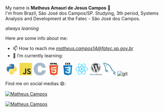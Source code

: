 My name is **Matheus Amauri de Jesus Campos** 👋 <br>
I'm from Brazil, São José dos Campos/SP.
Studying, 3th period, Systems Analysis and Development at the Fatec - São José dos Campos. <br>

*always learning*

<!--
**justhenrique/justhenrique** is a ✨ _special_ ✨ repository because its `README.md` (this file) appears on your GitHub profile.
-->
Here are some info about me: 

- 📫 How to reach me *matheus.campos14@fatec.sp.gov.br*
- 🌱 I’m currently learning: 
 <p align="left">
  <img src="https://github.com/devicons/devicon/blob/master/icons/python/python-original.svg" alt="python" width="40" heigth="40"/>
  <img src="https://github.com/devicons/devicon/blob/master/icons/javascript/javascript-original.svg" width="40" height="40"/> 
  <img src="https://github.com/devicons/devicon/blob/master/icons/c/c-original.svg" alt="c" width="40" height="40"/> 
  <img src="https://github.com/devicons/devicon/blob/master/icons/html5/html5-original-wordmark.svg" alt="html5" width="40" height="40"/> 
  <img src="https://github.com/devicons/devicon/blob/master/icons/css3/css3-original-wordmark.svg" alt="css3" width="40" height="40"/>
  <img src="https://github.com/devicons/devicon/blob/master/icons/react/react-original.svg" alt="react" width="40" heigth="40"/> 
  <img src="https://github.com/devicons/devicon/blob/master/icons/wordpress/wordpress-original.svg" alt="wordpress" width="40" heigth="40"/>
  <img src="https://github.com/devicons/devicon/blob/master/icons/mysql/mysql-original.svg" alt="mysql" width="40" heigth="40"/>
  <img src="https://www.vectorlogo.zone/logos/git-scm/git-scm-icon.svg" alt="git" width="40" height="40"/> 
</p>
 

<p align="center">

Find me on social medias 😄: <br> 

<a href="https://www.linkedin.com/in/matheus-campos-9b8550192/" target="blank"><img align="center" src="https://cdn.jsdelivr.net/npm/simple-icons@3.0.1/icons/linkedin.svg" alt="Matheus Campos" height="30" width="30" /></a>

<a href="https://www.instagram.com/matheuscampos_450/" target="blank"><img align="center" src="https://cdn.jsdelivr.net/npm/simple-icons@3.0.1/icons/instagram.svg" alt="Matheus Campos" height="30" width="30" /></a>
</p>

